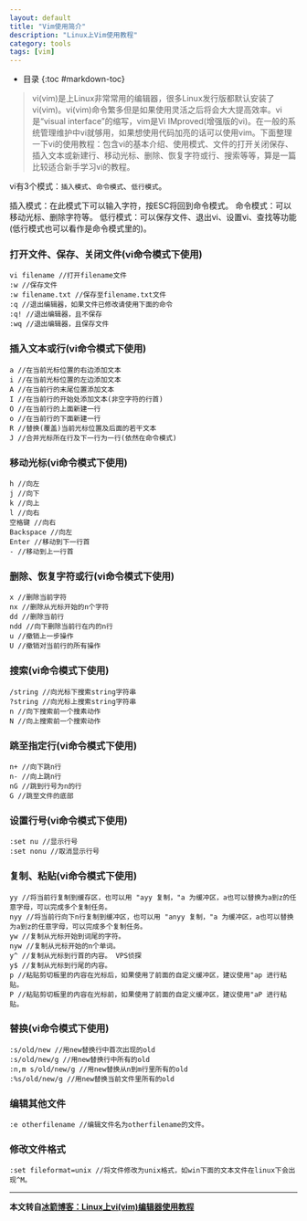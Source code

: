 ```yaml
---
layout: default
title: "Vim使用简介"
description: "Linux上Vim使用教程"
category: tools
tags: [vim]
---
```


* 目录
{:toc #markdown-toc}

> vi(vim)是上Linux非常常用的编辑器，很多Linux发行版都默认安装了vi(vim)。vi(vim)命令繁多但是如果使用灵活之后将会大大提高效率。vi是“visual interface”的缩写，vim是Vi IMproved(增强版的vi)。在一般的系统管理维护中vi就够用，如果想使用代码加亮的话可以使用vim。下面整理一下vi的使用教程：包含vi的基本介绍、使用模式、文件的打开关闭保存、插入文本或新建行、移动光标、删除、恢复字符或行、搜索等等，算是一篇比较适合新手学习vi的教程。

vi有3个模式：`插入模式`、`命令模式`、`低行模式`。

插入模式：在此模式下可以输入字符，按ESC将回到命令模式。
命令模式：可以移动光标、删除字符等。
低行模式：可以保存文件、退出vi、设置vi、查找等功能(低行模式也可以看作是命令模式里的)。

### 打开文件、保存、关闭文件(vi命令模式下使用)

    vi filename //打开filename文件
    :w //保存文件
    :w filename.txt //保存至filename.txt文件
    :q //退出编辑器，如果文件已修改请使用下面的命令
    :q! //退出编辑器，且不保存
    :wq //退出编辑器，且保存文件

### 插入文本或行(vi命令模式下使用)

    a //在当前光标位置的右边添加文本
    i //在当前光标位置的左边添加文本
    A //在当前行的末尾位置添加文本
    I //在当前行的开始处添加文本(非空字符的行首)
    O //在当前行的上面新建一行
    o //在当前行的下面新建一行
    R //替换(覆盖)当前光标位置及后面的若干文本
    J //合并光标所在行及下一行为一行(依然在命令模式)

### 移动光标(vi命令模式下使用)

    h //向左
    j //向下
    k //向上
    l //向右
    空格键 //向右
    Backspace //向左
    Enter //移动到下一行首
    - //移动到上一行首

### 删除、恢复字符或行(vi命令模式下使用)

    x //删除当前字符
    nx //删除从光标开始的n个字符
    dd //删除当前行
    ndd //向下删除当前行在内的n行
    u //撤销上一步操作
    U //撤销对当前行的所有操作

### 搜索(vi命令模式下使用)

    /string //向光标下搜索string字符串
    ?string //向光标上搜索string字符串
    n //向下搜索前一个搜素动作
    N //向上搜索前一个搜索动作

### 跳至指定行(vi命令模式下使用)

    n+ //向下跳n行
    n- //向上跳n行
    nG //跳到行号为n的行
    G //跳至文件的底部

### 设置行号(vi命令模式下使用)

    :set nu //显示行号
    :set nonu //取消显示行号

### 复制、粘贴(vi命令模式下使用)

    yy //将当前行复制到缓存区，也可以用 "ayy 复制，"a 为缓冲区，a也可以替换为a到z的任意字母，可以完成多个复制任务。
    nyy //将当前行向下n行复制到缓冲区，也可以用 "anyy 复制，"a 为缓冲区，a也可以替换为a到z的任意字母，可以完成多个复制任务。
    yw //复制从光标开始到词尾的字符。
    nyw //复制从光标开始的n个单词。
    y^ //复制从光标到行首的内容。 VPS侦探
    y$ //复制从光标到行尾的内容。
    p //粘贴剪切板里的内容在光标后，如果使用了前面的自定义缓冲区，建议使用"ap 进行粘贴。
    P //粘贴剪切板里的内容在光标前，如果使用了前面的自定义缓冲区，建议使用"aP 进行粘贴。

### 替换(vi命令模式下使用)

    :s/old/new //用new替换行中首次出现的old
    :s/old/new/g //用new替换行中所有的old
    :n,m s/old/new/g //用new替换从n到m行里所有的old
    :%s/old/new/g //用new替换当前文件里所有的old

### 编辑其他文件

    :e otherfilename //编辑文件名为otherfilename的文件。

### 修改文件格式

    :set fileformat=unix //将文件修改为unix格式，如win下面的文本文件在linux下会出现^M。

---
**本文转自[冰箭博客：Linux上vi(vim)编辑器使用教程](http://blog.segmentfault.com/binjoo/1190000000522203)**
